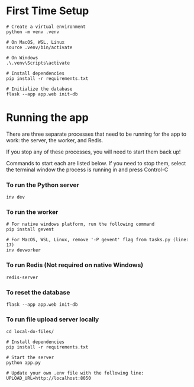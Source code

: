# First Time Setup

```
# Create a virtual environment
python -m venv .venv

# On MacOS, WSL, Linux
source .venv/bin/activate

# On Windows
.\.venv\Scripts\activate

# Install dependencies
pip install -r requirements.txt

# Initialize the database
flask --app app.web init-db
```

# Running the app

There are three separate processes that need to be running for the app to work: the server, the worker, and Redis.

If you stop any of these processes, you will need to start them back up!

Commands to start each are listed below. If you need to stop them, select the terminal window the process is running in and press Control-C

### To run the Python server

```
inv dev
```

### To run the worker

```
# For native windows platform, run the following command
pip install gevent

# For MacOS, WSL, Linux, remove '-P gevent' flag from tasks.py (line: 17)
inv devworker
```

### To run Redis (Not required on native Windows)

```
redis-server
```

### To reset the database

```
flask --app app.web init-db
```

### To run file upload server locally

```
cd local-do-files/

# Install dependencies
pip install -r requirements.txt

# Start the server
python app.py

# Update your own .env file with the following line:
UPLOAD_URL=http://localhost:8050
```